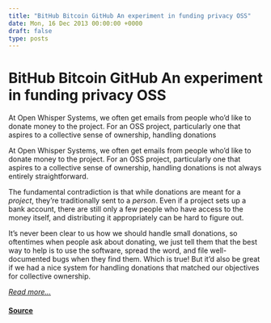 ```yaml
---
title: "BitHub Bitcoin GitHub An experiment in funding privacy OSS"
date: Mon, 16 Dec 2013 00:00:00 +0000
draft: false
type: posts
---
```

# BitHub Bitcoin GitHub An experiment in funding privacy OSS





 At Open Whisper Systems, we often get emails from people who’d like to donate money to the project. For an OSS project, particularly one that aspires to a collective sense of ownership, handling donations

At Open Whisper Systems, we often get emails from people who’d like to donate money to the project. For an OSS project, particularly one that aspires to a collective sense of ownership, handling donations is not always entirely straightforward.

The fundamental contradiction is that while donations are meant for a _project_, they’re traditionally sent to a _person_. Even if a project sets up a bank account, there are still only a few people who have access to the money itself, and distributing it appropriately can be hard to figure out.

It’s never been clear to us how we should handle small donations, so oftentimes when people ask about donating, we just tell them that the best way to help is to use the software, spread the word, and file well-documented bugs when they find them. Which is true! But it’d also be great if we had a nice system for handling donations that matched our objectives for collective ownership.

[_Read more..._](https://signal.org/blog/bithub/)

#### [Source](https://signal.org/blog/bithub/)

